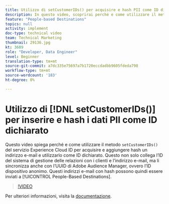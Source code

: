 ```yaml
---
title: Utilizzo di setCustomerIDs() per acquisire e hash PII come ID dichiarato
description: In questo video, scoprirai perché e come utilizzare il metodo setCustomerIDs() del servizio Experience Cloud ID per acquisire e aggiungere hash un indirizzo e-mail e utilizzarlo come ID dichiarato. Questo non solo collega l’ID del sistema di gestione delle relazioni con i clienti e l’indirizzo e-mail, ma li sincronizza anche con l’UUID di Adobe Audience Manager, ovvero l’ID dispositivo anonimo. Questi indirizzi e-mail con hash possono quindi essere inviati a Destinazioni basate su persone.
feature: "People-based Destinations"
topics: null
activity: implement
doc-type: technical video
team: Technical Marketing
thumbnail: 29136.jpg
kt: 3689
role: "Developer, Data Engineer"
level: Beginner
translation-type: tm+mt
source-git-commit: a7dc335e75697a7b1720eccdadbb9605fdeda798
workflow-type: tm+mt
source-wordcount: '183'
ht-degree: 0%

---
```



# Utilizzo di [!DNL setCustomerIDs()] per inserire e hash i dati PII come ID dichiarato

Questo video spiega perché e come utilizzare il metodo `setCustomerIDs()` del servizio Experience Cloud ID per acquisire e aggiungere hash un indirizzo e-mail e utilizzarlo come ID dichiarato. Questo non solo collega l’ID del sistema di gestione delle relazioni con i clienti e l’indirizzo e-mail, ma li sincronizza anche con l’UUID di Adobe Audience Manager, ovvero l’ID dispositivo anonimo. Questi indirizzi e-mail con hash possono quindi essere inviati a [!UICONTROL People-Based Destinations].

>[!VIDEO](https://video.tv.adobe.com/v/29136/?quality=12)

Per ulteriori informazioni, visita la [documentazione](https://docs.adobe.com/content/help/en/id-service/using/reference/hashing-support.html).
